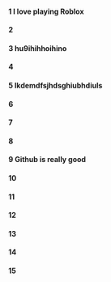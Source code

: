 #### 1 I love playing Roblox
#### 2
#### 3 hu9ihihhoihino
#### 4
#### 5 lkdemdfsjhdsghiubhdiuls
#### 6
#### 7
#### 8
#### 9 Github is really good
#### 10
#### 11
#### 12
#### 13
#### 14
#### 15
